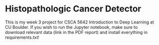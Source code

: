 # Histopathologic Cancer Detector

This is my week 3 project for CSCA 5642 Introduction to Deep Learning at CU Boulder. If you wish to run the Jupyter notebook, make sure to download relevant data (link in the PDF report) and install everything in requirements.txt!
